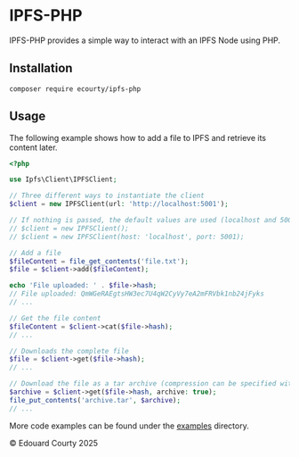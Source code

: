 # IPFS-PHP

IPFS-PHP provides a simple way to interact with an IPFS Node using PHP.

## Installation

```shell
composer require ecourty/ipfs-php
```

## Usage

The following example shows how to add a file to IPFS and retrieve its content later.  

```php
<?php

use Ipfs\Client\IPFSClient;

// Three different ways to instantiate the client
$client = new IPFSClient(url: 'http://localhost:5001');

// If nothing is passed, the default values are used (localhost and 5001)
// $client = new IPFSClient();
// $client = new IPFSClient(host: 'localhost', port: 5001);

// Add a file
$fileContent = file_get_contents('file.txt');
$file = $client->add($fileContent);

echo 'File uploaded: ' . $file->hash;
// File uploaded: QmWGeRAEgtsHW3ec7U4qW2CyVy7eA2mFRVbk1nb24jFyks
// ...

// Get the file content
$fileContent = $client->cat($file->hash);
// ...

// Downloads the complete file
$file = $client->get($file->hash);
// ...

// Download the file as a tar archive (compression can be specified with the compression parameters)
$archive = $client->get($file->hash, archive: true);
file_put_contents('archive.tar', $archive);
// ...
```

More code examples can be found under the [examples](./examples) directory.

&copy; Edouard Courty 2025

